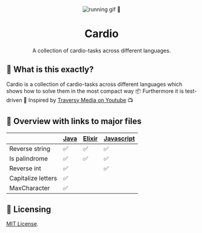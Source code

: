 <p align="center"><a><img src="https://media0.giphy.com/media/JRlqKEzTDKci5JPcaL/200.gif" alt="running gif 🏃"/></a></p>

<h1 align="center">Cardio</h1>
<p align="center">A collection of cardio-tasks across different languages.</p>

## 🙉 What is this exactly?

Cardio is a collection of cardio-tasks across different languages which shows how to solve them in the most compact way 📦 Furthermore it is test-driven 🧪 Inspired by [Traversy Media on Youtube](https://www.youtube.com/watch?v=M2bJBuaOeOQ) 📺

## 📄 Overview with links to major files

|                    | [Java](java-cardio/src/test/java/app/AppTest.java) | [Elixir](elixir-cardio/lib/elixir_cardio.ex) | [Javascript](javascript-cardio/test.js) |
|--------------------|------|--------|--------|
| Reverse string     | ✅    | ✅      |✅|
| Is palindrome      | ✅    | ✅      |✅|
| Reverse int        | ✅    |        |✅|
| Capitalize letters | ✅    |        | |
| MaxCharacter       | ✅    |        | |

## 📜 Licensing

[MIT License](LICENSE).

